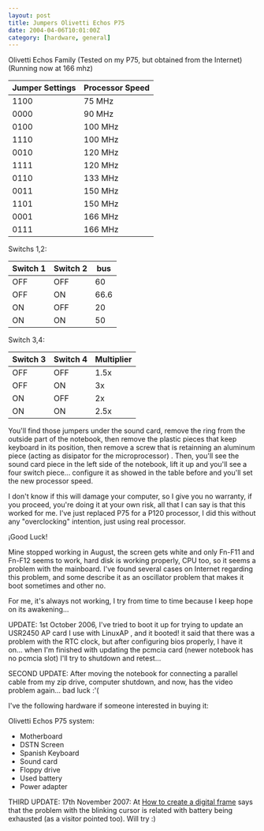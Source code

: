 ```yaml
---
layout: post
title: Jumpers Olivetti Echos P75
date: 2004-04-06T10:01:00Z
category: [hardware, general]
---
```


Olivetti Echos Family (Tested on my P75, but obtained from the Internet)
(Running now at 166 mhz)

|   Jumper Settings |  Processor Speed|
|  -----------------| -----------------|
|  1100   |           75 MHz|
|  0000    |          90 MHz|
|  0100     |         100 MHz|
|  1110      |        100 MHz|
|  0010       |       120 MHz|
|  1111        |      120 MHz|
|  0110         |     133 MHz|
|  0011          |    150 MHz|
|  1101           |   150 MHz|
|  0001            |  166 MHz|
|  0111             | 166 MHz|

Switchs 1,2:

|  Switch 1 |  Switch 2 |  bus|
|  ----------| ----------| ------|
|  OFF|        OFF |       60|
|  OFF |       ON   |      66.6|
|  ON   |      OFF   |     20|
|  ON    |     ON |        50|

Switch 3,4:

| Switch 3 |  Switch 4 |  Multiplier|
|  ----------| ----------| ------------|
|  OFF  |      OFF|        1.5x|
|  OFF |       ON  |       3x|
|  ON |        OFF  |      2x|
|  ON|         ON    |     2.5x|

You'll find those jumpers under the sound card, remove the ring from the outside part of the notebook, then remove the plastic pieces that keep keyboard in its position, then remove a screw that is retainning an aluminum piece (acting as disipator for the microprocessor) . Then, you'll see the sound card piece in the left side of the notebook, lift it up and you'll see a four switch piece... configure it as showed in the table before and you'll set the new processor speed.

I don't know if this will damage your computer, so I give you no warranty, if you proceed, you're doing it at your own risk, all that I can say is that this worked for me. I've just replaced P75 for a P120 processor, I did this without any "overclocking" intention, just using real processor.

¡Good Luck!

Mine stopped working in August, the screen gets white and only Fn-F11 and Fn-F12 seems to work, hard disk is working properly, CPU too, so it seems a problem with the mainboard. I've found several cases on Internet regarding this problem, and some describe it as an oscillator problem that makes it boot sometimes and other no.

For me, it's always not working, I try from time to time because I keep hope on its awakening...

UPDATE: 1st October 2006, I've tried to boot it up for trying to update an USR2450 AP card I use with LinuxAP , and it booted! it said that there was a problem with the RTC clock, but after configuring bios properly, I have it on... when I'm finished with updating the pcmcia card (newer notebook has no pcmcia slot) I'll try to shutdown and retest...

SECOND UPDATE: After moving the notebook for connecting a parallel cable from my zip drive, computer shutdown, and now, has the video problem again... bad luck :'(

I've the following hardware if someone interested in buying it:

Olivetti Echos P75 system:
-  Motherboard
-  DSTN Screen
-  Spanish Keyboard
-  Sound card
-  Floppy drive
-  Used battery
-  Power adapter

THIRD UPDATE: 17th November 2007: At [How to create a digital frame](http://www.dkomputer.com/cadrephoto/index_us.html) says that the problem with the blinking cursor is related with battery being exhausted (as a visitor pointed too). Will try :)

